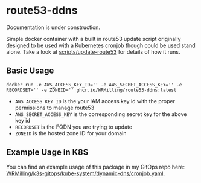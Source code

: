 # route53-ddns

Documentation is under construction.

Simple docker container with a built in route53 update script originally designed to be used with a Kubernetes cronjob though could be used stand alone. Take a look at [scripts/update-route53](scripts/update-route53) for details of how it runs. 

## Basic Usage

```
docker run -e AWS_ACCESS_KEY_ID='' -e AWS_SECRET_ACCESS_KEY='' -e RECORDSET='' -e ZONEID='' ghcr.io/WRMilling/route53-ddns:latest 
```
* `AWS_ACCESS_KEY_ID` is the your IAM access key id with the proper permissions to manage route53
* `AWS_SECRET_ACCESS_KEY` is the corresponding secret key for the above key id
* `RECORDSET` is the FQDN you are trying to update
* `ZONEID` is the hosted zone ID for your domain

## Example Uage in K8S

You can find an example usage of this package in my GitOps repo here: [WRMilling/k3s-gitops/kube-system/dynamic-dns/cronjob.yaml](https://github.com/WRMilling/k3s-gitops/blob/master/kube-system/dynamic-dns/cronjob.yaml).